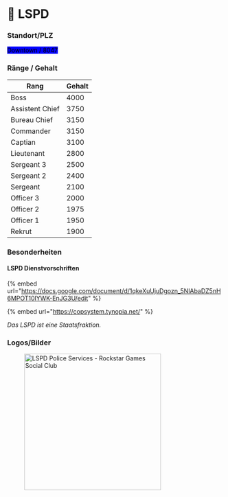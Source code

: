 # 👮 LSPD

### Standort/PLZ  <a href="#0-toc-title" id="0-toc-title"></a>

<mark style="background-color:blue;">Downtown / 8047</mark>

### Ränge / Gehalt <a href="#0-toc-title" id="0-toc-title"></a>

<table><thead><tr><th>Rang</th><th data-type="number">Gehalt</th></tr></thead><tbody><tr><td>Boss</td><td>4000</td></tr><tr><td>Assistent Chief</td><td>3750</td></tr><tr><td>Bureau Chief</td><td>3150</td></tr><tr><td>Commander</td><td>3150</td></tr><tr><td>Captian</td><td>3100</td></tr><tr><td>Lieutenant</td><td>2800</td></tr><tr><td>Sergeant 3</td><td>2500</td></tr><tr><td>Sergeant 2</td><td>2400</td></tr><tr><td>Sergeant</td><td>2100</td></tr><tr><td>Officer 3</td><td>2000</td></tr><tr><td>Officer 2</td><td>1975</td></tr><tr><td>Officer 1</td><td>1950</td></tr><tr><td>Rekrut</td><td>1900</td></tr></tbody></table>

### Besonderheiten  <a href="#3-toc-title" id="3-toc-title"></a>

#### LSPD Dienstvorschriften

{% embed url="https://docs.google.com/document/d/1qkeXuUjuDgozn_5NlAbaDZ5nH6MPOT10lYWK-EnJG3U/edit" %}

{% embed url="https://copsystem.tynopia.net/" %}

_Das LSPD ist eine Staatsfraktion._

### Logos/Bilder  <a href="#4-toc-title" id="4-toc-title"></a>

<figure><img src="https://prod.cloud.rockstargames.com/crews/sc/0291/19566919/publish/emblem/emblem_512.png" alt="LSPD Police Services - Rockstar Games Social Club" height="318" width="318"><figcaption></figcaption></figure>
